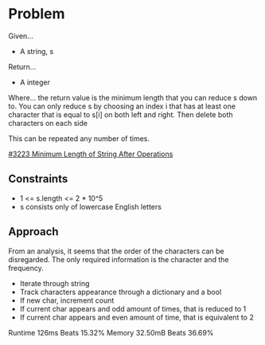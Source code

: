 
# Problem
Given...
- A string, s

Return...
- A integer

Where...
the return value is the minimum length that you can reduce s down to. You can 
only reduce s by choosing an index i that has at least one character that is 
equal to s\[i] on both left and right. Then delete both characters on each side

This can be repeated any number of times.

[#3223 Minimum Length of String After Operations](https://leetcode.com/problems/minimum-length-of-string-after-operations/description/?envType=daily-question&envId=2025-01-13)

## Constraints
- 1 <= s.length <= 2 * 10^5
- s consists only of lowercase English letters

## Approach
From an analysis, it seems that the order of the characters can be disregarded.
The only required information is the character and the frequency. 
- Iterate through string
- Track characters appearance through a dictionary and a bool
- If new char, increment count
- If current char appears and odd amount of times, that is reduced to 1
- If current char appears and even amount of time, that is equivalent to 2

Runtime 126ms Beats 15.32%
Memory 32.50mB Beats 36.69%

